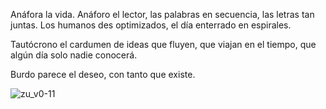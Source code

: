 Anáfora la vida. Anáforo el lector, las palabras en secuencia, las letras tan juntas. Los humanos des optimizados, el día enterrado en espirales.

Tautócrono el cardumen de ideas que fluyen, que viajan en el tiempo, que algún día solo nadie conocerá.

Burdo parece el deseo, con tanto que existe.

![zu_v0-11](https://github.com/user-attachments/assets/d186fa55-dde0-42cf-8def-49e8a68c0409)
